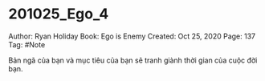 # 201025_Ego_4

Author: Ryan Holiday
Book: Ego is Enemy
Created: Oct 25, 2020
Page: 137
Tag: #Note

Bản ngã của bạn và mục tiêu của bạn sẽ tranh giành thời gian của cuộc đời bạn.